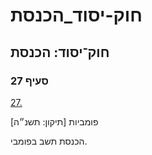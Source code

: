 # חוק-יסוד_הכנסת

## חוק־יסוד: הכנסת

### סעיף 27

[27.](https://he.wikisource.org/wiki/%D7%97%D7%95%D7%A7-%D7%99%D7%A1%D7%95%D7%93:_%D7%94%D7%9B%D7%A0%D7%A1%D7%AA#%D7%A1%D7%A2%D7%99%D7%A3_27)

פומביות [תיקון: תשנ״ה]

הכנסת תשב בפומבי.